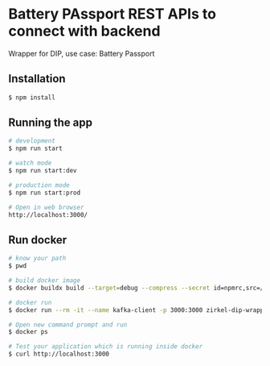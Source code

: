 # Battery PAssport REST APIs to connect with backend 
Wrapper for DIP, use case: Battery Passport

## Installation

```bash
$ npm install
```

## Running the app

```bash
# development
$ npm run start

# watch mode
$ npm run start:dev

# production mode
$ npm run start:prod

# Open in web browser
http://localhost:3000/
```

## Run docker 

```bash
# know your path
$ pwd

# build docker image
$ docker buildx build --target=debug --compress --secret id=npmrc,src=/Users/manjiiri/.npmrc -t zirkel-kafka-adapter:0.0.1-debug .

# docker run
$ docker run --rm -it --name kafka-client -p 3000:3000 zirkel-dip-wrapper:0.0.1-debug

# Open new command prompt and run
$ docker ps

# Test your application which is running inside docker
$ curl http://localhost:3000
